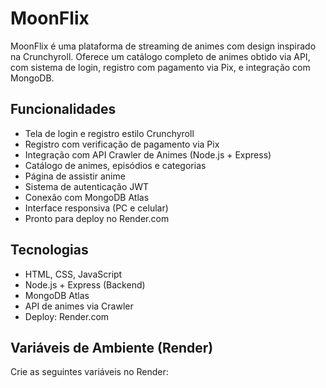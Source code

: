 # MoonFlix

MoonFlix é uma plataforma de streaming de animes com design inspirado na Crunchyroll. Oferece um catálogo completo de animes obtido via API, com sistema de login, registro com pagamento via Pix, e integração com MongoDB.

## Funcionalidades

- Tela de login e registro estilo Crunchyroll
- Registro com verificação de pagamento via Pix
- Integração com API Crawler de Animes (Node.js + Express)
- Catálogo de animes, episódios e categorias
- Página de assistir anime
- Sistema de autenticação JWT
- Conexão com MongoDB Atlas
- Interface responsiva (PC e celular)
- Pronto para deploy no Render.com

## Tecnologias

- HTML, CSS, JavaScript
- Node.js + Express (Backend)
- MongoDB Atlas
- API de animes via Crawler
- Deploy: Render.com

## Variáveis de Ambiente (Render)

Crie as seguintes variáveis no Render:
